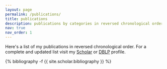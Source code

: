 ```yaml
---
layout: page
permalink: /publications/
title: publications
description: publications by categories in reversed chronological order. generated by jekyll-scholar.
nav: true
nav_order: 1
---
```

Here's a list of my publications in reversed chronological order. For a complete and updated list visit my [Scholar](https://scholar.google.it/citations?user=Urf6lNEAAAAJ&hl=it) or [DBLP](https://dblp.org/pid/71/11144.html) profile.

<!-- _pages/publications.md -->
<div class="publications">

{% bibliography -f {{ site.scholar.bibliography }} %}

</div>
